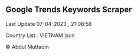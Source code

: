 

## Google Trends Keywords Scraper 
 
Last Update 07-04-2023 , 21:08:58

Country List :
VIETNAM.json



© Abdul Muttaqin 
